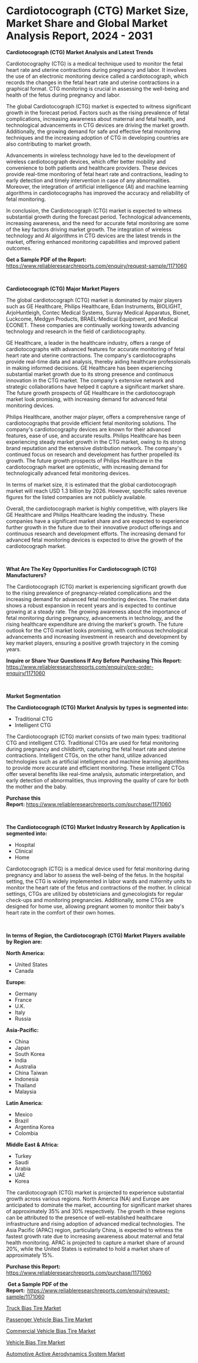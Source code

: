 <p><h1>Cardiotocograph (CTG) Market Size, Market Share and Global Market Analysis Report, 2024 - 2031</h1></p><p><strong>Cardiotocograph (CTG) Market Analysis and Latest Trends</strong></p>
<p><p>Cardiotocography (CTG) is a medical technique used to monitor the fetal heart rate and uterine contractions during pregnancy and labor. It involves the use of an electronic monitoring device called a cardiotocograph, which records the changes in the fetal heart rate and uterine contractions in a graphical format. CTG monitoring is crucial in assessing the well-being and health of the fetus during pregnancy and labor.</p><p>The global Cardiotocograph (CTG) market is expected to witness significant growth in the forecast period. Factors such as the rising prevalence of fetal complications, increasing awareness about maternal and fetal health, and technological advancements in CTG devices are driving the market growth. Additionally, the growing demand for safe and effective fetal monitoring techniques and the increasing adoption of CTG in developing countries are also contributing to market growth.</p><p>Advancements in wireless technology have led to the development of wireless cardiotocograph devices, which offer better mobility and convenience to both patients and healthcare providers. These devices provide real-time monitoring of fetal heart rate and contractions, leading to early detection and timely intervention in case of any abnormalities. Moreover, the integration of artificial intelligence (AI) and machine learning algorithms in cardiotocographs has improved the accuracy and reliability of fetal monitoring.</p><p>In conclusion, the Cardiotocograph (CTG) market is expected to witness substantial growth during the forecast period. Technological advancements, increasing awareness, and the need for accurate fetal monitoring are some of the key factors driving market growth. The integration of wireless technology and AI algorithms in CTG devices are the latest trends in the market, offering enhanced monitoring capabilities and improved patient outcomes.</p></p>
<p><strong>Get a Sample PDF of the Report:&nbsp;</strong> <a href="https://www.reliableresearchreports.com/enquiry/request-sample/1171060">https://www.reliableresearchreports.com/enquiry/request-sample/1171060</a></p>
<p>&nbsp;</p>
<p><strong>Cardiotocograph (CTG) Major Market Players</strong></p>
<p><p>The global cardiotocograph (CTG) market is dominated by major players such as GE Healthcare, Philips Healthcare, Edan Instruments, BIOLIGHT, ArjoHuntleigh, Contec Medical Systems, Sunray Medical Apparatus, Bionet, Luckcome, Medgyn Products, BRAEL-Medical Equipment, and Medical ECONET. These companies are continually working towards advancing technology and research in the field of cardiotocography.</p><p>GE Healthcare, a leader in the healthcare industry, offers a range of cardiotocographs with advanced features for accurate monitoring of fetal heart rate and uterine contractions. The company's cardiotocographs provide real-time data and analysis, thereby aiding healthcare professionals in making informed decisions. GE Healthcare has been experiencing substantial market growth due to its strong presence and continuous innovation in the CTG market. The company's extensive network and strategic collaborations have helped it capture a significant market share. The future growth prospects of GE Healthcare in the cardiotocograph market look promising, with increasing demand for advanced fetal monitoring devices.</p><p>Philips Healthcare, another major player, offers a comprehensive range of cardiotocographs that provide efficient fetal monitoring solutions. The company's cardiotocography devices are known for their advanced features, ease of use, and accurate results. Philips Healthcare has been experiencing steady market growth in the CTG market, owing to its strong brand reputation and the extensive distribution network. The company's continued focus on research and development has further propelled its growth. The future growth prospects of Philips Healthcare in the cardiotocograph market are optimistic, with increasing demand for technologically advanced fetal monitoring devices.</p><p>In terms of market size, it is estimated that the global cardiotocograph market will reach USD 1.3 billion by 2026. However, specific sales revenue figures for the listed companies are not publicly available.</p><p>Overall, the cardiotocograph market is highly competitive, with players like GE Healthcare and Philips Healthcare leading the industry. These companies have a significant market share and are expected to experience further growth in the future due to their innovative product offerings and continuous research and development efforts. The increasing demand for advanced fetal monitoring devices is expected to drive the growth of the cardiotocograph market.</p></p>
<p>&nbsp;</p>
<p><strong>What Are The Key Opportunities For Cardiotocograph (CTG) Manufacturers?</strong></p>
<p><p>The Cardiotocograph (CTG) market is experiencing significant growth due to the rising prevalence of pregnancy-related complications and the increasing demand for advanced fetal monitoring devices. The market data shows a robust expansion in recent years and is expected to continue growing at a steady rate. The growing awareness about the importance of fetal monitoring during pregnancy, advancements in technology, and the rising healthcare expenditure are driving the market's growth. The future outlook for the CTG market looks promising, with continuous technological advancements and increasing investment in research and development by key market players, ensuring a positive growth trajectory in the coming years.</p></p>
<p><strong>Inquire or Share Your Questions If Any Before Purchasing This Report:</strong> <a href="https://www.reliableresearchreports.com/enquiry/pre-order-enquiry/1171060">https://www.reliableresearchreports.com/enquiry/pre-order-enquiry/1171060</a></p>
<p>&nbsp;</p>
<p><strong>Market Segmentation</strong></p>
<p><strong>The Cardiotocograph (CTG) Market Analysis by types is segmented into:</strong></p>
<p><ul><li>Traditional CTG</li><li>Intelligent CTG</li></ul></p>
<p><p>The Cardiotocograph (CTG) market consists of two main types: traditional CTG and intelligent CTG. Traditional CTGs are used for fetal monitoring during pregnancy and childbirth, capturing the fetal heart rate and uterine contractions. Intelligent CTGs, on the other hand, utilize advanced technologies such as artificial intelligence and machine learning algorithms to provide more accurate and efficient monitoring. These intelligent CTGs offer several benefits like real-time analysis, automatic interpretation, and early detection of abnormalities, thus improving the quality of care for both the mother and the baby.</p></p>
<p><strong>Purchase this Report:&nbsp;</strong><a href="https://www.reliableresearchreports.com/purchase/1171060">https://www.reliableresearchreports.com/purchase/1171060</a></p>
<p>&nbsp;</p>
<p><strong>The Cardiotocograph (CTG) Market Industry Research by Application is segmented into:</strong></p>
<p><ul><li>Hospital</li><li>Clinical</li><li>Home</li></ul></p>
<p><p>Cardiotocograph (CTG) is a medical device used for fetal monitoring during pregnancy and labor to assess the well-being of the fetus. In the hospital setting, the CTG is widely implemented in labor wards and maternity units to monitor the heart rate of the fetus and contractions of the mother. In clinical settings, CTGs are utilized by obstetricians and gynecologists for regular check-ups and monitoring pregnancies. Additionally, some CTGs are designed for home use, allowing pregnant women to monitor their baby's heart rate in the comfort of their own homes.</p></p>
<p>&nbsp;</p>
<p><strong>In terms of Region, the Cardiotocograph (CTG) Market Players available by Region are:</strong></p>
<p>
    <p> <strong> North America: </strong>
        <ul>
            <li>United States</li>
            <li>Canada</li>
        </ul>
        </p> 
    <p> <strong> Europe: </strong>
        <ul>
            <li>Germany</li>
            <li>France</li>
            <li>U.K.</li>
            <li>Italy</li>
            <li>Russia</li>
        </ul>
        </p> 
    <p> <strong> Asia-Pacific: </strong>
        <ul>
            <li>China</li>
            <li>Japan</li>
            <li>South Korea</li>
            <li>India</li>
            <li>Australia</li>
            <li>China Taiwan</li>
            <li>Indonesia</li>
            <li>Thailand</li>
            <li>Malaysia</li>
        </ul>
        </p> 
    <p> <strong> Latin America: </strong>
        <ul>
            <li>Mexico</li>
            <li>Brazil</li>
            <li>Argentina Korea</li>
            <li>Colombia</li>
        </ul>
        </p> 
    <p> <strong> Middle East & Africa: </strong>
        <ul>
            <li>Turkey</li>
            <li>Saudi</li>
            <li>Arabia</li>
            <li>UAE</li>
            <li>Korea</li>
        </ul>
    </p>
    </p>
<p><p>The cardiotocograph (CTG) market is projected to experience substantial growth across various regions. North America (NA) and Europe are anticipated to dominate the market, accounting for significant market shares of approximately 35% and 30% respectively. The growth in these regions can be attributed to the presence of well-established healthcare infrastructure and rising adoption of advanced medical technologies. The Asia Pacific (APAC) region, particularly China, is expected to witness the fastest growth rate due to increasing awareness about maternal and fetal health monitoring. APAC is projected to capture a market share of around 20%, while the United States is estimated to hold a market share of approximately 15%.</p></p>
<p><strong>Purchase this Report: </strong><a href="https://www.reliableresearchreports.com/purchase/1171060">https://www.reliableresearchreports.com/purchase/1171060</a></p>
<p>&nbsp;<strong>Get a Sample PDF of the Report:&nbsp;&nbsp;</strong><a href="https://www.reliableresearchreports.com/enquiry/request-sample/1171060">https://www.reliableresearchreports.com/enquiry/request-sample/1171060</a></p>
<p><strong></strong></p>
<p><p><a href="https://medium.com/@dariusferry634/truck-bias-tire-market-trends-and-market-analysis-forecasted-for-period-2024-2031-95a5f75e2a43">Truck Bias Tire Market</a></p><p><a href="https://medium.com/@dariusferry634/passenger-vehicle-bias-tire-market-insights-into-market-cagr-market-trends-and-growth-strategies-dbe1513b2eb6">Passenger Vehicle Bias Tire Market</a></p><p><a href="https://medium.com/@dariusferry634/decoding-commercial-vehicle-bias-tire-market-metrics-market-share-trends-and-growth-patterns-35bd70add9cd">Commercial Vehicle Bias Tire Market</a></p><p><a href="https://medium.com/@dariusferry634/vehicle-bias-tire-market-furnishes-information-on-market-share-market-trends-and-market-growth-03330cecf479">Vehicle Bias Tire Market</a></p><p><a href="https://medium.com/@dariusferry634/automotive-active-aerodynamics-system-market-trends-and-market-analysis-forecasted-for-period-56f6a8f8b001">Automotive Active Aerodynamics System Market</a></p></p>